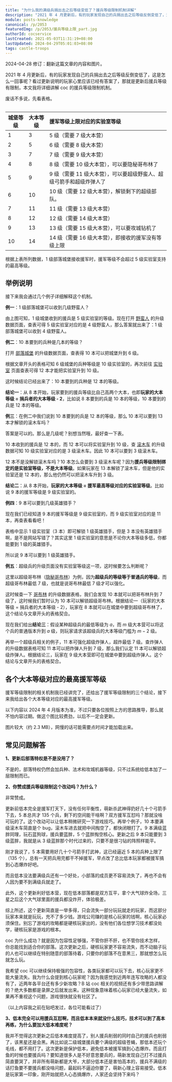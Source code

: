 ```yaml
---
title: "为什么我的满级兵捐出去之后等级变低了？援兵等级限制机制详解"
description: "2021 年 4 月更新后，有的玩家发现自己的兵捐出去之后等级反倒变低了，这是怎么一回事呢？看过更新说明的玩家心里应该已经有答案了，那就是更新后援兵等级有限制，本文我将详细讲解 coc 的援兵等级限制机制。"
module: posts-knowledge
canonical: /p/2053
featuredImg: /p/2053/援兵等级上限_part.jpg
authorId: cocservice
lastCreated: 2021-05-03T11:31:19+08:00
lastUpdated: 2024-04-29T05:01:03+08:00
tags: castle-troops
---
```


<PostHistory>
2024-04-28 修订：翻新这篇文章的内容和图片。
</PostHistory>

2021 年 4 月更新后，有的玩家发现自己的兵捐出去之后等级反倒变低了，这是怎么一回事呢？看过更新说明的玩家心里应该已经有答案了，那就是更新后援兵等级有限制，本文我将详细讲解 coc 的援兵等级限制机制。

废话不多说，先看表格。

<Table maxWidth="600px">

| 城堡等级 | 大本等级 |                    援军等级上限对应的实验室等级                   |
|   ---   |    ---   |                            :-----                               |
|     1   |     3    |  5 级（需要 7 级大本营）                                          |
|     2   |     5    |  6 级（需要 8 级大本营）                                          |
|     3   |     7    |  7 级（需要 9 级大本营）                                          |
|     4   |     8    |  8 级（需要 10 级大本营），可以要隐秘哥布林了                       |
|     5   |     9    |  9 级（需要 11 级大本营），可以要超级野蛮人、超级弓箭手和超级炸弹人了 |
|     6   |    10    | 10 级（需要 12 级大本营），解锁剩下的超级部队。                     |
|     7   |    11    | 11 级（需要 13 级大本营）                                         |
|     8   |    12    | 12 级（需要 14 级大本营）                                         |
|     9   |    13    | 13 级（需要 15 级大本营），可以要攻城钻机了                        |
|    10   |    14    | 14 级（需要 16 级大本营），即接收的援军没有等级上限                 |

</Table>

根据上表所列数据，1 级部落城堡接收援军时，援军等级不会超过 5 级实验室支持的最高等级。

## 举例说明

接下来我会通过几个例子详细解释这个机制。

**例一**：1 级部落城堡可以收到几级野蛮人？

由上图可知，1 级城堡收到的援兵是 5 级实验室的等级。现在打开 [野蛮人](/upgrade/0000-Barbarian) 的升级数据页面，查表可得 5 级实验室对应的是 4 级野蛮人，那么答案就出来了：1 级部落城堡可以收到 4 级野蛮人。

<Pic src="/p/2053/Screenshot_20240427_163245.png" width="1209" height="1029" alt="野蛮人的升级数据 2024/4" />

**例二**：10 本要到的兵种是几本的等级？

打开 [部落城堡](/upgrade/0407-Clan-Castle) 的升级数据页面，查表得 10 本可以把城堡升到 6 级。

<Pic src="/p/2053/Screenshot_20240427_163540.png" width="1245" height="1121" alt="部落城堡的升级数据 2024/4" />

根据文章开头的表格可知 6 级城堡的兵种等级是 10 级实验室的，再次前往 [实验室](/upgrade/0483-Laboratory) 页面查表可得 12 本才能把实验室升到 10 级。

<Pic src="/p/2053/Screenshot_20240427_163807.png" width="1105" height="765" alt="实验室的升级数据 2024/4" />

这时候结论已经出来了：10 本要到的兵种是 12 本的等级。

**结论一**：从 8 本开始，玩家要到的援兵等级比自己高两个大本，也即**玩家的大本等级 = 捐兵者的大本等级 - 2**，比如说 8 本要到的兵是 10 本的等级，10 本要到的兵是 12 本的等级。

**例三**：在例二中我们说到 10 本要到的兵是 12 本的等级，那么 10 本可以要到 13 本才解锁的滚木车吗？

答案是可以的。那么是几级呢？别想当然哦，最好查一下表。

10 本收到的援兵是 12 本的，而 12 本可以将实验室升到 10 级，查 [滚木车](/upgrade/0244-Log-Launcher) 的升级数据可知 10 级实验室对应的是 3 级滚木车。因此 10 本可以要到 3 级滚木车。

<Pic src="/p/2053/Screenshot_20240427_164137.png" width="1293" height="552" alt="滚木车的升级数据 2024/4" />

12 本不是没解锁滚木车吗？10 本怎么会要到 3 级滚木车呢？因为**援兵等级限制绑定的是实验室等级，不是大本等级**。如果玩家在 13 本解锁了滚木车，但是他的实验室还是 12 本的，那么他仍然可以把滚木车升到 3 级。

**结论二**：从 8 本开始，**玩家的大本等级 = 援军最高等级对应的实验室等级**。比如说 9 本的援军等级是 9 级实验室的。

**例四**：9 本可以要到几级英雄猎手？

现在我们已经知道 9 本的援军等级是 9 级实验室的，而 9 级实验室对应的是 11 本，再查表看看吧！

<Pic src="/p/2053/Screenshot_20240427_164713.png" width="1196" height="530" alt="英雄猎手的升级数据 2024/4" />

表格中显示 1 级实验室（3 本）即可解锁 1 级英雄猎手，但是 3 本没有英雄猎手啊，是不是网站写错了？其实这里 1 级实验室的意思是不论你大本等级多低，你都能要到 1 级的英雄猎手。

所以说 9 本可以要到 1 级英雄猎手。

**例五**：超级兵的升级页面没有实验室等级这一项，这时候要怎么判断呢？

这里以超级哥布林（[隐秘哥布林](/upgrade/0601-Sneaky-Goblin)）为例，因为**超级兵的等级等于普通兵的等级**，而超级哥布林最低 7 级，也就是说哥布林最低 7 级才可以强化。

<Pic src="/p/2053/Screenshot_20240427_165032.png" width="1179" height="389" alt="隐秘哥布林的升级数据 2024/4" />

这时候查一下 [哥布林](/upgrade/0003-Goblin) 的升级数据表格，我们会发现 10 本就可以把哥布林升到 7 级了，这时候我们暂时认为 10 本可以解锁超级哥布林。根据结论一（玩家的大本等级 = 捐兵者的大本等级 - 2），玩家在 8 本就可以在城堡中要到超级哥布林了，这个结论与文章开头的表格契合。

<Pic src="/p/2053/Screenshot_20240427_165337.png" width="1210" height="499" alt="哥布林的升级数据 2024/4" />

现在我们给出**结论三**：假设某种超级兵的最低等级为 $a$，而 $m$ 级大本营可以将这个兵的普通版本升到 $a$ 级，则玩家请求该超级兵的大本等级门槛为 $m - 2$ 级。

再举一个超级兵相关的例子，11 本可强化超级炸弹人，超炸最低 7 级。查炸弹人的升级数据表格可知 11 本可以把炸弹人升到 7 级，那么我们认定 11 本可以解锁超级炸弹人。根据结论三，玩家在 9 级大本营即可在城堡中要到超级炸弹人。这个结论与文章开头的表格契合。

## 各个大本等级对应的最高援军等级

援军等级限制的相关机制我已经讲完了，还给出了援军等级限制的三个结论，接下来我给出各个大本等级对应的最高援军等级。

以下内容以 2024 年 4 月版本为准，不过只要各位按照上方的思路推导，那么就不怕内容过期。做这个图比较费劲，以后不一定会更新。

图片较大（约 2.3 MB），网慢的话可能需要点时间才能加载出来。

<Pic src="/p/2053/援兵等级上限.jpg" width="1500" height="13773" alt="援兵等级上限图（2024 年 4 月版本）" />

## 常见问题解答

**1、更新后部落特权是不是没用了？**

不是的，部落特权仍然会加兵种、法术和攻城机器等级，只不过系统给低本加了一层限制而已。

**2、你赞成援兵等级限制这个改动吗？为什么？**

非常赞成。

更新前低本完全是援军打天下，没有任何平衡性，萌新杀武神得扔好几十个弓箭手下去，5 本总共才 135 个兵，剩下的空间能干啥啊？双方援军互怼吗？那就没啥可玩的了。这个改动可以让低本稍微研究一下游戏技巧。再举个例子，10 本要满级滚木车简直是个 bug，滚木车进去就把中间掏空了，都快闭眼打了。9 本满级蓝胖同理，玩石蓝狗球，援兵要蓝胖，5 个蓝胖掏空核心。更新之后 9 本只能要到 3 级蓝胖，我就是从 3 级蓝胖那个时代过来的，只要不是很刁钻的阵照样能平。

刚才我说了，5 本需要用好几十个弓箭手打武神，这已经逼近 5 本的兵种上限了（135 个），总有一天把兵用完都干不掉援军，早点改了总比低本玩家都被援军搞到心态爆炸好吧。

而且低本没法要满级兵还有一个好处，小部落的成员更不容易流失了，再也不会有人因为要不到满级兵就走了。

此外，这个更新利好低本营，现在低本部落都是双方互平，拿个大气球炸全场，三星之后这个大气球里面的援兵都没炸开，体验极差。

综上所述，这个更新简直是一举多得，只会流失一部分玩玩就走的玩家，而这部分玩家本来就是玩玩，充不了多少钱。游戏公司赚的是核心玩家的钱啊，核心玩家必须保住。别忘了游戏的攻略都是硬核玩家出的，没有他们各位想学习技术都没处学，硬核玩家是游戏的根本。

coc 为什么成功？就是因为包容性足够强，不管你肝不肝，也不管你技术怎样，你总能找到适合你的部落。这次更新之后，硬核玩家更不容易流失，而不动脑子玩的人也可以继续在特别随意的部落待着，只要你的部落不在意黑三，那就想怎么玩就怎么玩。

我希望 coc 可以继续保持极强的包容性，各类玩家都可以玩下去，核心玩家更不能大量流失。我为什么会提到核心玩家呢？因为我感觉到近两年连写攻略的人都没有了，近两年各平台还有多少新攻略？B 站 coc 相关的视频还有多少带思路讲解的？绝大多数都是录屏之后就发出来。这种现象意味着核心玩家已经大量流失，如果再不重视这个问题，游戏很快就没有社区了。

（以上内容我之前在贴吧发过，各位可能看过了）

**3、低本完全可以用援兵互怼啊，而且低本本来就没什么技巧，技术可以到了高本再练，为什么要加大低本难度呢？**

我并不觉得这次更新之后低本难度提高了，别人援兵削弱的同时自己的援兵也削弱了，该黑星还是会黑。再比如说二级城堡援兵要个满级的超级苍蝇，那低本还玩个毛线，都不用打了。这次更新是保护低本，避免低本被援军搞到心态爆炸。而且打鱼的时候也要援兵吗？要知道很多人是不好意思要兵的，萌新发现自己打不过援兵简直要哭了，并非所有萌新都是大爷，大部分低本还是害怕高本的，援兵不满级的话打鱼要不要援兵都没啥问题，最起码不逼迫你要了，萌新心理上容易接受。低本是玩家第一印象，刚开始就把人心态搞爆炸，人家还会坚持下来吗？